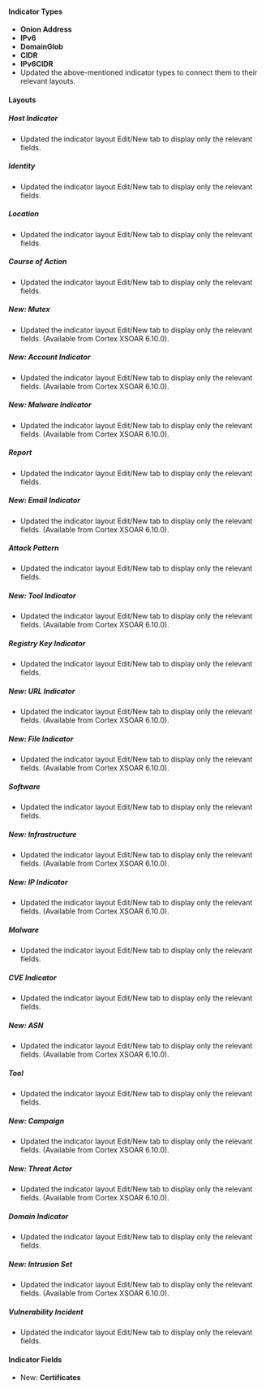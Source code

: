 
#### Indicator Types

- **Onion Address**
- **IPv6**
- **DomainGlob**
- **CIDR**
- **IPv6CIDR**
- Updated the above-mentioned indicator types to connect them to their relevant layouts.

#### Layouts

##### Host Indicator

- Updated the indicator layout Edit/New tab to display only the relevant fields.
##### Identity

- Updated the indicator layout Edit/New tab to display only the relevant fields.
##### Location

- Updated the indicator layout Edit/New tab to display only the relevant fields.
##### Course of Action

- Updated the indicator layout Edit/New tab to display only the relevant fields.
##### New: Mutex

- Updated the indicator layout Edit/New tab to display only the relevant fields. (Available from Cortex XSOAR 6.10.0).
##### New: Account Indicator

- Updated the indicator layout Edit/New tab to display only the relevant fields. (Available from Cortex XSOAR 6.10.0).
##### New: Malware Indicator

- Updated the indicator layout Edit/New tab to display only the relevant fields. (Available from Cortex XSOAR 6.10.0).
##### Report

- Updated the indicator layout Edit/New tab to display only the relevant fields.
##### New: Email Indicator

- Updated the indicator layout Edit/New tab to display only the relevant fields. (Available from Cortex XSOAR 6.10.0).
##### Attack Pattern

- Updated the indicator layout Edit/New tab to display only the relevant fields.
##### New: Tool Indicator

- Updated the indicator layout Edit/New tab to display only the relevant fields. (Available from Cortex XSOAR 6.10.0).
##### Registry Key Indicator

- Updated the indicator layout Edit/New tab to display only the relevant fields.
##### New: URL Indicator

- Updated the indicator layout Edit/New tab to display only the relevant fields. (Available from Cortex XSOAR 6.10.0).
##### New: File Indicator

- Updated the indicator layout Edit/New tab to display only the relevant fields. (Available from Cortex XSOAR 6.10.0).
##### Software

- Updated the indicator layout Edit/New tab to display only the relevant fields.
##### New: Infrastructure

- Updated the indicator layout Edit/New tab to display only the relevant fields. (Available from Cortex XSOAR 6.10.0).
##### New: IP Indicator

- Updated the indicator layout Edit/New tab to display only the relevant fields. (Available from Cortex XSOAR 6.10.0).
##### Malware

- Updated the indicator layout Edit/New tab to display only the relevant fields.
##### CVE Indicator

- Updated the indicator layout Edit/New tab to display only the relevant fields.
##### New: ASN

- Updated the indicator layout Edit/New tab to display only the relevant fields. (Available from Cortex XSOAR 6.10.0).
##### Tool

- Updated the indicator layout Edit/New tab to display only the relevant fields.
##### New: Campaign

- Updated the indicator layout Edit/New tab to display only the relevant fields. (Available from Cortex XSOAR 6.10.0).
##### New: Threat Actor

- Updated the indicator layout Edit/New tab to display only the relevant fields. (Available from Cortex XSOAR 6.10.0).
##### Domain Indicator

- Updated the indicator layout Edit/New tab to display only the relevant fields.
##### New: Intrusion Set

- Updated the indicator layout Edit/New tab to display only the relevant fields. (Available from Cortex XSOAR 6.10.0).
##### Vulnerability Incident

- Updated the indicator layout Edit/New tab to display only the relevant fields.

#### Indicator Fields

- New: **Certificates**

